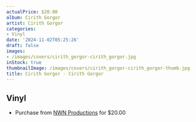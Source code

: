 ```yaml
---
actualPrice: $20.00
album: Cirith Gorgor
artist: Cirith Gorgor
categories:
- Vinyl
date: '2024-11-02T05:25:26'
draft: false
images:
- /images/covers/cirith_gorgor-cirith_gorgor.jpg
inStock: true
thumbnailImage: /images/covers/cirith_gorgor-cirith_gorgor-thumb.jpg
title: Cirith Gorgor - Cirith Gorgor
---
```


## Vinyl
* Purchase from [NWN Productions](http://shop.nwnprod.com/index.php?route=product/product&path=75&product_id=51980&sort=pd.name&order=ASC) for $20.00
